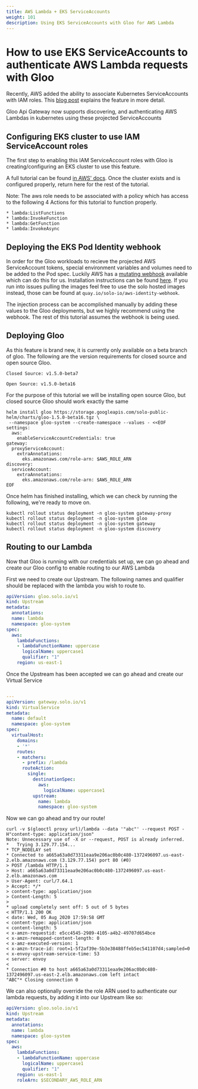 ```yaml
---
title: AWS Lambda + EKS ServiceAccounts
weight: 101
description: Using EKS ServiceAccounts with Gloo for AWS Lambda
---
```


# How to use EKS ServiceAccounts to authenticate AWS Lambda requests with Gloo

Recently, AWS added the ability to associate Kubernetes ServiceAccounts with IAM roles.
This [blog post](https://aws.amazon.com/blogs/opensource/introducing-fine-grained-iam-roles-service-accounts/) 
explains the feature in more detail.

Gloo Api Gateway now supports discovering, and authenticating AWS Lambdas in kubernetes using 
these projected ServiceAccounts

## Configuring EKS cluster to use IAM ServiceAccount roles

The first step to enabling this IAM ServiceAccount roles with Gloo is creating/configuring an EKS
cluster to use this feature.

A full tutorial can be found [in AWS' docs](https://docs.aws.amazon.com/eks/latest/userguide/enable-iam-roles-for-service-accounts.html).
Once the cluster exists and is configured properly, return here for the rest of the tutorial.

Note: The aws role needs to be associated with a policy which has access to the following 4
Actions for this tutorial to function properly.

    * lambda:ListFunctions
    * lambda:InvokeFunction
    * lambda:GetFunction
    * lambda:InvokeAsync

## Deploying the EKS Pod Identity webhook

In order for the Gloo workloads to recieve the projected AWS ServiceAccount tokens, special environment
variables and volumes need to be added to the Pod spec. Luckily AWS has a [mutating webhook](https://github.com/aws/amazon-eks-pod-identity-webhook) 
available which can do this for us. Installation instructions can be found [here](https://github.com/aws/amazon-eks-pod-identity-webhook).
If you run into issues pulling the images feel free to use the solo hosted images instead, those can be found
at `quay.io/solo-io/aws-identity-webhook`.

The injection process can be accomplished manually by adding these values to the Gloo deployments, but
we highly recommend using the webhook. The rest of this tutorial assumes the webhook is being used.

## Deploying Gloo

As this feature is brand new, it is currently only available on a beta branch of gloo. The following 
are the version requirements for closed source and open source Gloo.

    Closed Source: v1.5.0-beta7
    
    Open Source: v1.5.0-beta16

For the purpose of this tutorial we will be installing open source Gloo, but closed source Gloo 
should work exactly the same

```shell script
helm install gloo https://storage.googleapis.com/solo-public-helm/charts/gloo-1.5.0-beta16.tgz \
 --namespace gloo-system --create-namespace --values - <<EOF
settings:
  aws:
    enableServiceAccountCredentials: true
gateway:
  proxyServiceAccount:
    extraAnnotations:
      eks.amazonaws.com/role-arn: $AWS_ROLE_ARN
discovery:
  serviceAccount:
    extraAnnotations:
      eks.amazonaws.com/role-arn: $AWS_ROLE_ARN
EOF
```

Once helm has finished installing, which we can check by running the following, we're ready to move on.
```shell script
kubectl rollout status deployment -n gloo-system gateway-proxy
kubectl rollout status deployment -n gloo-system gloo
kubectl rollout status deployment -n gloo-system gateway
kubectl rollout status deployment -n gloo-system discovery
```


## Routing to our Lambda

Now that Gloo is running with our credentials set up, we can go ahead and create our Gloo config to 
enable routing to our AWS Lambda

First we need to create our Upstream. The following names and qualifier should be replaced with the lambda
you wish to route to.
```yaml
apiVersion: gloo.solo.io/v1
kind: Upstream
metadata:
  annotations:
  name: lambda
  namespace: gloo-system
spec:
  aws:
    lambdaFunctions:
    - lambdaFunctionName: uppercase
      logicalName: uppercase1
      qualifier: "1"
    region: us-east-1
```

Once the Upstream has been accepted we can go ahead and create our Virtual Service
```yaml

---
apiVersion: gateway.solo.io/v1
kind: VirtualService
metadata:
  name: default
  namespace: gloo-system
spec:
  virtualHost:
    domains:
    - '*'
    routes:
    - matchers:
      - prefix: /lambda
      routeAction:
        single:
          destinationSpec:
            aws:
              logicalName: uppercase1
          upstream:
            name: lambda
            namespace: gloo-system
```

Now we can go ahead and try our route!
```shell script
curl -v $(glooctl proxy url)/lambda --data '"abc"' --request POST -H"content-type: application/json"
Note: Unnecessary use of -X or --request, POST is already inferred.
*   Trying 3.129.77.154...
* TCP_NODELAY set
* Connected to a665a63a0d73311eaa9e206ac0b0c480-1372496097.us-east-2.elb.amazonaws.com (3.129.77.154) port 80 (#0)
> POST /lambda HTTP/1.1
> Host: a665a63a0d73311eaa9e206ac0b0c480-1372496097.us-east-2.elb.amazonaws.com
> User-Agent: curl/7.64.1
> Accept: */*
> content-type: application/json
> Content-Length: 5
>
* upload completely sent off: 5 out of 5 bytes
< HTTP/1.1 200 OK
< date: Wed, 05 Aug 2020 17:59:58 GMT
< content-type: application/json
< content-length: 5
< x-amzn-requestid: e5cc4545-2989-4105-a4b2-49707d654bce
< x-amzn-remapped-content-length: 0
< x-amz-executed-version: 1
< x-amzn-trace-id: root=1-5f2af39e-5b3e38488ffeb5ec541107d4;sampled=0
< x-envoy-upstream-service-time: 53
< server: envoy
<
* Connection #0 to host a665a63a0d73311eaa9e206ac0b0c480-1372496097.us-east-2.elb.amazonaws.com left intact
"ABC"* Closing connection 0
```

We can also optionally override the role ARN used to authenticate our lambda requests, by adding it into our Upstream
like so:
```yaml
apiVersion: gloo.solo.io/v1
kind: Upstream
metadata:
  annotations:
  name: lambda
  namespace: gloo-system
spec:
  aws:
    lambdaFunctions:
    - lambdaFunctionName: uppercase
      logicalName: uppercase1
      qualifier: "1"
    region: us-east-1
    roleArn: $SECONDARY_AWS_ROLE_ARN
```

